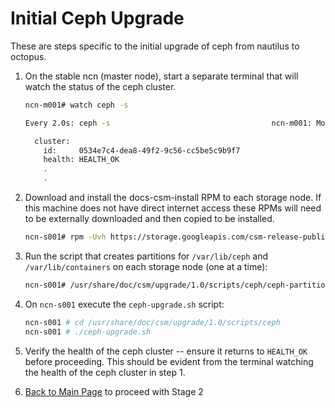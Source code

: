 # Initial Ceph Upgrade

These are steps specific to the initial upgrade of ceph from nautilus to octopus.

1. On the stable ncn (master node), start a separate terminal that will watch the status of the ceph cluster.

   ```bash
   ncn-m001# watch ceph -s

   Every 2.0s: ceph -s                                    ncn-m001: Mon Apr 12 21:09:51 2021

     cluster:
       id:     0534e7c4-dea8-49f2-9c56-cc5be5c9b9f7
       health: HEALTH_OK
       .
       .
   ```

2. Download and install the docs-csm-install RPM to each storage node. If this machine does not have direct internet access these RPMs will need to be externally downloaded and then copied to be installed.

   ```bash
   ncn-s001# rpm -Uvh https://storage.googleapis.com/csm-release-public/shasta-1.5/docs-csm-install/docs-csm-install-latest.noarch.rpm
   ```

3. Run the script that creates partitions for `/var/lib/ceph` and `/var/lib/containers` on each storage node (one at a time):

   ```bash
   ncn-s001# /usr/share/doc/csm/upgrade/1.0/scripts/ceph/ceph-partitions-stage1.sh
   ```

4. On `ncn-s001` execute the `ceph-upgrade.sh` script:

   ```bash
   ncn-s001 # cd /usr/share/doc/csm/upgrade/1.0/scripts/ceph
   ncn-s001 # ./ceph-upgrade.sh
   ```

5. Verify the health of the ceph cluster -- ensure it returns to `HEALTH_OK` before proceeding.  This should be evident from the terminal watching the health of the ceph cluster in step 1.

6. [Back to Main Page](../../README.md) to proceed with Stage 2
